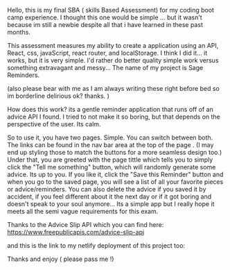 Hello,  this is my final SBA ( skills Based Assessment) for my coding boot camp experience. I thought this one would be simple ... but it wasn't because im still a newbie despite all that i have learned in these past months. 

This assessment measures my ability to create a application using an API, React, css, javaScript, react router, and localStorage. I think I did it... it works, but it is very simple. I'd rather do better quality simple work versus something extravagant and messy... The name of my project is Sage Reminders.

(also please bear with me as I am always writing these right before bed so im borderline delirious ok?  thanks. )

 How does this work? its a gentle reminder application that runs off of an advice API I found. I tried to not make it so boring, but that depends on the perspective of the user. Its calm.

So to use it, you have two pages. Simple. You can switch between both. The links can be found in the nav bar area at the top of the page . (I may end up styling those to match the buttons for a more seamless design  too.) Under that, you are greeted with the page tittle  which tells you to simply click the "Tell me something" button, which will randomly generate some advice. Its up to you. If you like it, click the "Save this Reminder" button and when you go to the saved page, you will see a list of all your favorite pieces or advice/reminders. You can also delete the advice if you saved it by accident, if you feel different about it the next day or if it got boring and doesn't speak to your soul anymore... Its a simple app but I really hope it meets all the semi vague requirements for this exam. 

Thanks to the Advice Slip API which you can find here:
https://www.freepublicapis.com/advice-slip-api

and  this is the link to my netlify deployment of this project too:

Thanks and enjoy ( please pass me !)